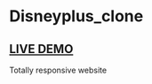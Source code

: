# Disneyplus_clone
<h2><a href="https://disney-plus-clone-b4720.web.app" target="__blank">LIVE DEMO</a></h2>
<p>Totally responsive website</p>
